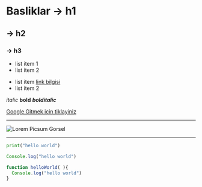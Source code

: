 # Basliklar -> h1
## -> h2 
### -> h3

- list item 1
- list item 2

* list item [link bilgisi](https://kodluyoruz.org)
* list item 2

*italic* **bold** ***bolditalic***

[Google Gitmek icin tiklayiniz](https://google.com)

---------------------------------------------------------------------------------------------------------------------

![Lorem Picsum Gorsel](https://picsum.photos/200/300)
***

```python
print("hello world")
```

``` javascript
Console.log("hello world")

function helloWorld( ){
  Console.log("hello world")
}
```


